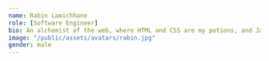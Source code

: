 ```yaml
---
name: Rabin Lamichhane
role: [Software Engineer]
bio: An alchemist of the web, where HTML and CSS are my potions, and JavaScript is my incantation.
image: "/public/assets/avatars/rabin.jpg"
gender: male
---
```

